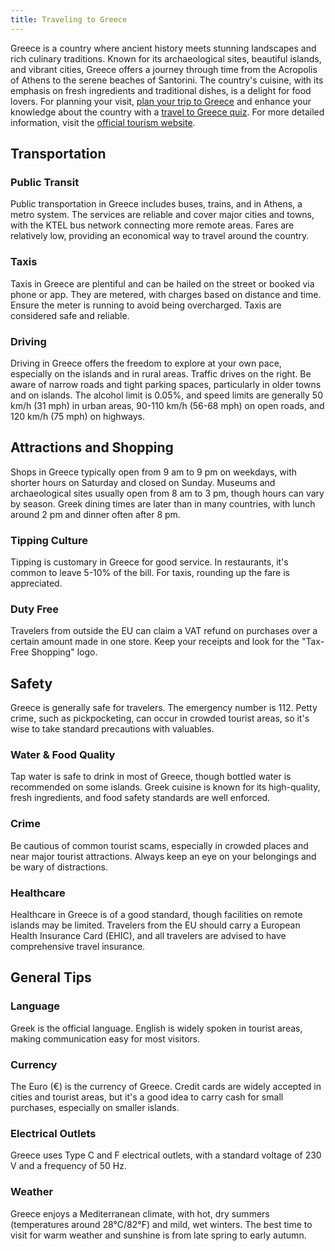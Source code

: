 ```yaml
---
title: Traveling to Greece
---
```


Greece is a country where ancient history meets stunning landscapes and rich culinary traditions. Known for its archaeological sites, beautiful islands, and vibrant cities, Greece offers a journey through time from the Acropolis of Athens to the serene beaches of Santorini. The country's cuisine, with its emphasis on fresh ingredients and traditional dishes, is a delight for food lovers. For planning your visit, [plan your trip to Greece](https://maps.tripomatic.com) and enhance your knowledge about the country with a [travel to Greece quiz](https://faabul.com/en/l/Greece-Fun-Facts). For more detailed information, visit the [official tourism website](https://www.visitgreece.gr).

## Transportation

### Public Transit
Public transportation in Greece includes buses, trains, and in Athens, a metro system. The services are reliable and cover major cities and towns, with the KTEL bus network connecting more remote areas. Fares are relatively low, providing an economical way to travel around the country.

### Taxis
Taxis in Greece are plentiful and can be hailed on the street or booked via phone or app. They are metered, with charges based on distance and time. Ensure the meter is running to avoid being overcharged. Taxis are considered safe and reliable.

### Driving
Driving in Greece offers the freedom to explore at your own pace, especially on the islands and in rural areas. Traffic drives on the right. Be aware of narrow roads and tight parking spaces, particularly in older towns and on islands. The alcohol limit is 0.05%, and speed limits are generally 50 km/h (31 mph) in urban areas, 90-110 km/h (56-68 mph) on open roads, and 120 km/h (75 mph) on highways.

## Attractions and Shopping
Shops in Greece typically open from 9 am to 9 pm on weekdays, with shorter hours on Saturday and closed on Sunday. Museums and archaeological sites usually open from 8 am to 3 pm, though hours can vary by season. Greek dining times are later than in many countries, with lunch around 2 pm and dinner often after 8 pm.

### Tipping Culture
Tipping is customary in Greece for good service. In restaurants, it's common to leave 5-10% of the bill. For taxis, rounding up the fare is appreciated.

### Duty Free
Travelers from outside the EU can claim a VAT refund on purchases over a certain amount made in one store. Keep your receipts and look for the "Tax-Free Shopping" logo.

## Safety
Greece is generally safe for travelers. The emergency number is 112. Petty crime, such as pickpocketing, can occur in crowded tourist areas, so it's wise to take standard precautions with valuables.

### Water & Food Quality
Tap water is safe to drink in most of Greece, though bottled water is recommended on some islands. Greek cuisine is known for its high-quality, fresh ingredients, and food safety standards are well enforced.

### Crime
Be cautious of common tourist scams, especially in crowded places and near major tourist attractions. Always keep an eye on your belongings and be wary of distractions.

### Healthcare
Healthcare in Greece is of a good standard, though facilities on remote islands may be limited. Travelers from the EU should carry a European Health Insurance Card (EHIC), and all travelers are advised to have comprehensive travel insurance.

## General Tips

### Language
Greek is the official language. English is widely spoken in tourist areas, making communication easy for most visitors.

### Currency
The Euro (€) is the currency of Greece. Credit cards are widely accepted in cities and tourist areas, but it's a good idea to carry cash for small purchases, especially on smaller islands.

### Electrical Outlets
Greece uses Type C and F electrical outlets, with a standard voltage of 230 V and a frequency of 50 Hz.

### Weather
Greece enjoys a Mediterranean climate, with hot, dry summers (temperatures around 28°C/82°F) and mild, wet winters. The best time to visit for warm weather and sunshine is from late spring to early autumn.
